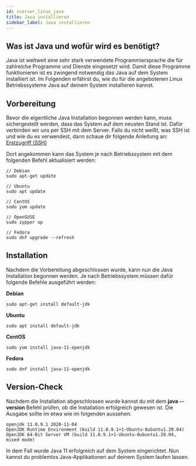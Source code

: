 ```yaml
---
id: vserver_linux_java
title: Java installieren
sidebar_label: Java installieren
---
```



## Was ist Java und wofür wird es benötigt?

Java ist weltweit eine sehr stark verwendete Programmiersprache die für zahlreiche Programme und Dienste eingesetzt wird. Damit diese Programme funktionieren ist es zwingend notwendig das Java auf dem System installiert ist. Im Folgenden erfährst du, wie du für die angebotenen Linux Betriebssysteme Java auf deinem System installieren kannst. 



## Vorbereitung

Bevor die eigentliche Java Installation begonnen werden kann, muss sichergestellt werden, dass das System auf dem neusten Stand ist. Dafür verbinden wir uns per SSH mit dem Server. Falls du nicht weißt, was SSH ist und wie du es verwendest, dann schaue dir folgende Anleitung an: [Erstzugriff (SSH)](https://zap-hosting.com/guides/docs/de/vserver_linux_ssh/)

Dort angekommen kann das System je nach Betriebssystem mit dem folgenden Befehl aktualisiert werden:

```
// Debian
sudo apt-get update

// Ubuntu
sudo apt update

// CentOS
sudo yum update

// OpenSUSE
sudo zypper up

// Fedora
sudo dnf upgrade --refresh
```



## Installation

Nachdem die Vorbereitung abgeschlossen wurde, kann nun die Java Installation begonnen werden. Je nach Betriebssystem müssen dafür folgende Befehle ausgeführt werden:

**Debian**

```
sudo apt-get install default-jdk
```

**Ubuntu**

```
sudo apt install default-jdk
```

**CentOS**

```
sudo yum install java-11-openjdk
```

**Fedora**

```
sudo dnf install java-11-openjdk
```



## Version-Check

Nachdem die Installation abgeschlossen wurde kannst du mit dem **java --version** Befehl prüfen, ob die Installation erfolgreich gewesen ist. Die Ausgabe sollte im etwa wie im folgenden aussehen:

```
openjdk 11.0.9.1 2020-11-04
OpenJDK Runtime Environment (build 11.0.9.1+1-Ubuntu-0ubuntu1.20.04)
OpenJDK 64-Bit Server VM (build 11.0.9.1+1-Ubuntu-0ubuntu1.20.04, mixed mode)
```

In dem Fall wurde Java 11 erfolgreich auf dem System eingerichtet. Nun kannst du problemlos Java-Applikationen auf deinem System laufen lassen. 

